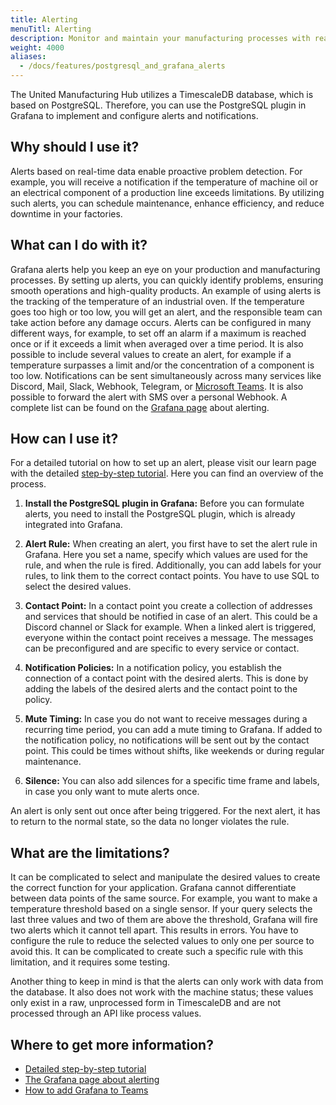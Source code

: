 ```yaml
---
title: Alerting
menuTitl: Alerting
description: Monitor and maintain your manufacturing processes with real-time Grafana alerts from the United Manufacturing Hub. Get notified of potential issues and reduce downtime by proactively addressing problems.
weight: 4000
aliases:
  - /docs/features/postgresql_and_grafana_alerts
---
```


The United Manufacturing Hub utilizes a TimescaleDB database, which is based
on PostgreSQL. Therefore, you can use the PostgreSQL plugin in Grafana to
implement and configure alerts and notifications.

## Why should I use it?

Alerts based on real-time data enable proactive problem detection.
For example, you will receive a notification if the temperature of machine
oil or an electrical component of a production line exceeds limitations.
By utilizing such alerts, you can schedule maintenance, enhance efficiency,
and reduce downtime in your factories.

## What can I do with it?

Grafana alerts help you keep an eye on your production and manufacturing
processes. By setting up alerts, you can quickly identify problems,
ensuring smooth operations and high-quality products.
An example of using alerts is the tracking of the temperature
of an industrial oven. If the temperature goes too high or too low, you
will get an alert, and the responsible team can take action before any damage
occurs. Alerts can be configured in many different ways, for example,
to set off an alarm if a maximum is reached once or if it exceeds a limit when
averaged over a time period. It is also possible to include several values
to create an alert, for example if a temperature surpasses a limit and/or the
concentration of a component is too low. Notifications can be sent
simultaneously across many services like Discord, Mail, Slack, Webhook,
Telegram, or [Microsoft Teams](https://learn.umh.app/blog/how-to-install-grafana-alerts-in-microsoft-teams/). It is also possible to forward the alert with
SMS over a personal Webhook. A complete list can be found on the
[Grafana page](https://grafana.com/docs/grafana/latest/alerting/)
about alerting.

## How can I use it?

For a detailed tutorial on how to set up an alert, please visit our learn page
with the detailed [step-by-step tutorial](https://learn.umh.app/course/alerts-in-grafana/). Here you
can find an overview of the process.

1. **Install the PostgreSQL plugin in Grafana:**
   Before you can formulate alerts, you need to install the PostgreSQL plugin,
   which is already integrated into Grafana.

2. **Alert Rule:**
   When creating an alert, you first have to set the alert rule in Grafana. Here
   you set a name, specify which values are used for the rule, and
   when the rule is fired. Additionally, you can add labels for your rules,
   to link them to the correct contact points. You have to use SQL to select the
   desired values.

3. **Contact Point:**
   In a contact point you create a collection of addresses and services that
   should be notified in case of an alert. This could be a Discord channel or
   Slack for example. When a linked alert is triggered, everyone within the
   contact point receives a message. The messages can be preconfigured and are
   specific to every service or contact.

4. **Notification Policies:**
   In a notification policy, you establish the connection of a contact point
   with the desired alerts. This is done by adding the labels of the desired
   alerts and the contact point to the policy.

5. **Mute Timing:**
   In case you do not want to receive messages during a recurring time
   period, you can add a mute timing to Grafana. If added to the notification
   policy, no notifications will be sent out by the contact point. This could be
   times without shifts, like weekends or during regular maintenance.

6. **Silence:**
   You can also add silences for a specific time frame and labels, in case
   you only want to mute alerts once.

An alert is only sent out once
after being triggered. For the next alert, it has to return to the normal
state, so the data no longer violates the rule.

## What are the limitations?

It can be complicated to select and manipulate the desired values to create
the correct function for your application. Grafana cannot
differentiate between data points of the same source. For example, you
want to make a temperature threshold based on a single sensor.
If your query selects the last three values and two of them are above the
threshold, Grafana will fire two alerts which it cannot tell apart.
This results in errors. You have to configure the rule to reduce the selected
values to only one per source to avoid this.
It can be complicated to create such a specific rule with this limitation, and
it requires some testing.

Another thing to keep in mind is that the alerts can only work with data from
the database. It also does not work with the machine status; these values only
exist in a raw, unprocessed form in TimescaleDB and are not processed through
an API like process values.

## Where to get more information?

- [Detailed step-by-step tutorial](https://learn.umh.app/course/alerts-in-grafana/)
- [The Grafana page about alerting](https://grafana.com/docs/grafana/latest/alerting/)
- [How to add Grafana to Teams](https://learn.umh.app/blog/how-to-install-grafana-alerts-in-microsoft-teams/)
